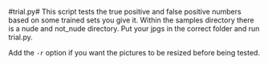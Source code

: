 #trial.py#
This script tests the true positive and false positive numbers based on some trained sets you give it. Within the samples directory there is a nude and not_nude directory. Put your jpgs in the correct folder and run trial.py. 

Add the `-r` option if you want the pictures to be resized before being tested.
